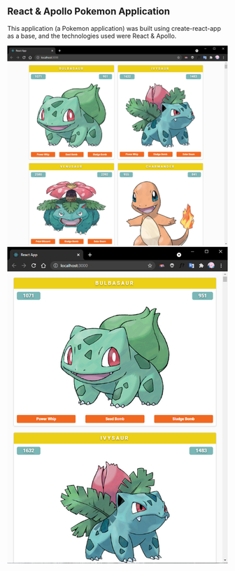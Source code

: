 ## React & Apollo Pokemon Application

This application (a Pokemon application) was built using create-react-app as a base, and the technologies used were React & Apollo.

![Preview](pokemon-preview.png?raw=true)
![Preview](pokemon-preview2.png?raw=true)
